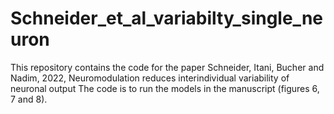 # Schneider_et_al_variabilty_single_neuron
This repository contains the code for the paper Schneider, Itani, Bucher and Nadim, 2022, Neuromodulation reduces interindividual variability of neuronal output
The code is to run the models in the manuscript (figures 6, 7 and 8).
